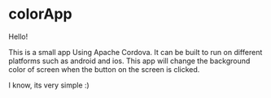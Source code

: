 # colorApp

Hello!

This is a small app Using Apache Cordova. It can be built to run on different platforms such as android and ios. 
This app will change the background color of screen when the button on the screen is clicked. 

I know, its very simple :)
